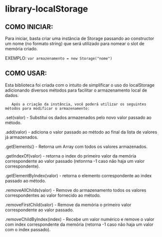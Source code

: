 <h1>library-localStorage</h1>

<h2>COMO INICIAR:</h2>
   <p>Para iniciar, basta criar uma instância de Storage passando ao constructor um nome (no formato string) que será utilizado para nomear o slot de memória criado.</p>
       <p>EXEMPLO: <code>var armazenamento = new Storage("nome")</code> </p>

<h2>COMO USAR:</h2>
       <p>Esta biblioteca foi criada com o intuito de simplificar o uso do localStorage adicionando diversos métodos para facilitar o armazenamento local de dados.</p>

       Após a criação da instância, você poderá utilizar os seguintes métodos para modificar o armazenamento:

<p>.set(valor) - Substitui os dados armazenados pelo novo valor passado ao método.</p>


<p>.add(valor) - adiciona o valor passado ao método ao final da lista de valores já armazenados. </p>


<p>.getElements() - Retorna um Array com todos os valores armazenados.</p>


<p>.getIndexOf(valor) - retorna o index do primeiro valor da memória correspondente ao valor passado (retonrna -1 caso não haja um valor correspondente).</p>


<p>.getElementByIndex(valor) - retorna o elemento correspondente ao index passado ao método. </p>


<p>.removeAllChilds(valor) - Remove do armazenamento todos os valores correspondentes ao valor fornecido ao método. </p>


<p>.removeFirstChild(valor) - Remove da memória o primeiro valor correspondente ao valor passado.</p>


<p>.removeChildByIndex(index) - Recebe um valor numérico e remove o valor com index correspondente da memória (retorna -1 caso não haja um valor com o index passado).</p>

